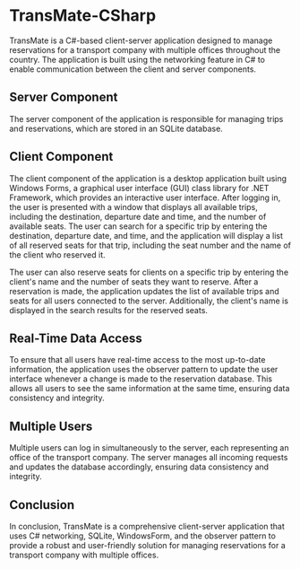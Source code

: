 # TransMate-CSharp
<!DOCTYPE html>
<html>
<body>
	<p>TransMate is a C#-based client-server application designed to manage reservations for a transport company with multiple offices throughout the country. The application is built using the networking feature in C# to enable communication between the client and server components.</p>
	<h2>Server Component</h2>
	<p>The server component of the application is responsible for managing trips and reservations, which are stored in an SQLite database.</p>
	<h2>Client Component</h2>
	<p>The client component of the application is a desktop application built using Windows Forms, a graphical user interface (GUI) class library for .NET Framework, which provides an interactive user interface. After logging in, the user is presented with a window that displays all available trips, including the destination, departure date and time, and the number of available seats. The user can search for a specific trip by entering the destination, departure date, and time, and the application will display a list of all reserved seats for that trip, including the seat number and the name of the client who reserved it.</p>
	<p>The user can also reserve seats for clients on a specific trip by entering the client's name and the number of seats they want to reserve. After a reservation is made, the application updates the list of available trips and seats for all users connected to the server. Additionally, the client's name is displayed in the search results for the reserved seats.</p>
	<h2>Real-Time Data Access</h2>
	<p>To ensure that all users have real-time access to the most up-to-date information, the application uses the observer pattern to update the user interface whenever a change is made to the reservation database. This allows all users to see the same information at the same time, ensuring data consistency and integrity.</p>
	<h2>Multiple Users</h2>
	<p>Multiple users can log in simultaneously to the server, each representing an office of the transport company. The server manages all incoming requests and updates the database accordingly, ensuring data consistency and integrity.</p>
	<h2>Conclusion</h2>
	<p>In conclusion, TransMate is a comprehensive client-server application that uses C# networking, SQLite, WindowsForm, and the observer pattern to provide a robust and user-friendly solution for managing reservations for a transport company with multiple offices.</p>
</body>
</html>
